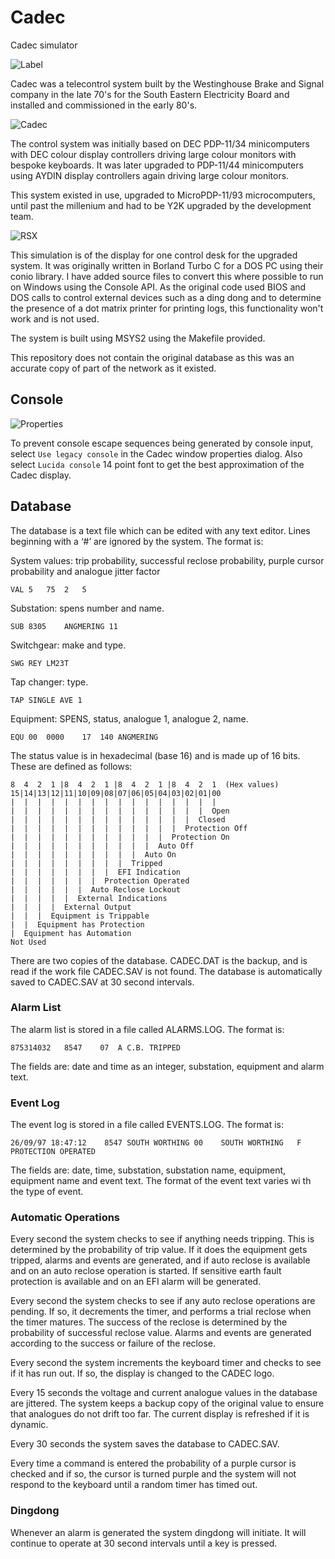 # Cadec
Cadec simulator

![Label](Label.jpg)

Cadec was a telecontrol system built by the Westinghouse Brake and
Signal company in the late 70's for the South Eastern Electricity
Board and installed and commissioned in the early 80's.

![Cadec](Cadec.png)

The control system was initially based on DEC PDP-11/34 minicomputers
with DEC colour display controllers driving large colour monitors with
bespoke keyboards. It was later upgraded to PDP-11/44 minicomputers
using AYDIN display controllers again driving large colour monitors.

This system existed in use, upgraded to MicroPDP-11/93 microcomputers,
until past the millenium and had to be Y2K upgraded by the development
team.

![RSX](RSX.png)

This simulation is of the display for one control desk for the
upgraded system. It was originally written in Borland Turbo C for a
DOS PC using their conio library. I have added source files to convert
this where possible to run on Windows using the Console API. As the
original code used BIOS and DOS calls to control external devices such
as a ding dong and to determine the presence of a dot matrix printer
for printing logs, this functionality won't work and is not used.

The system is built using MSYS2 using the Makefile provided.

This repository does not contain the original database as this was an
accurate copy of part of the network as it existed.

## Console

![Properties](Properties.png)

To prevent console escape sequences being generated by console input,
select `Use legacy console` in the Cadec window properties
dialog. Also select `Lucida console` 14 point font to get the best
approximation of the Cadec display.

## Database

The database is a text file which can be edited with any text
editor. Lines beginning with a ‘#’ are ignored by the system. The
format is:

System values: trip probability, successful reclose probability, purple cursor probability and analogue jitter factor
```
VAL	5	75	2	5
```

Substation: spens number and name.
```
SUB	8305	ANGMERING 11
```

Switchgear: make and type.
```
SWG	REY LM23T
```

Tap changer: type.
```
TAP	SINGLE AVE 1
```

Equipment: SPENS, status, analogue 1, analogue 2, name.
```
EQU	00	0000	17	140	ANGMERING
```
The status value is in hexadecimal (base 16) and is made up of 16 bits. These are defined as follows:
```
8  4  2  1 |8  4  2  1 |8  4  2  1 |8  4  2  1  (Hex values)
15|14|13|12|11|10|09|08|07|06|05|04|03|02|01|00
|  |  |  |  |  |  |  |  |  |  |  |  |  |  |  |
|  |  |  |  |  |  |  |  |  |  |  |  |  |  |  Open
|  |  |  |  |  |  |  |  |  |  |  |  |  |  Closed
|  |  |  |  |  |  |  |  |  |  |  |  |  Protection Off
|  |  |  |  |  |  |  |  |  |  |  |  Protection On
|  |  |  |  |  |  |  |  |  |  |  Auto Off
|  |  |  |  |  |  |  |  |  |  Auto On
|  |  |  |  |  |  |  |  |  Tripped
|  |  |  |  |  |  |  |  EFI Indication
|  |  |  |  |  |  |  Protection Operated
|  |  |  |  |  |  Auto Reclose Lockout
|  |  |  |  |  External Indications
|  |  |  |  External Output
|  |  |  Equipment is Trippable
|  |  Equipment has Protection
|  Equipment has Automation
Not Used
```
There are two copies of the database. CADEC.DAT is the backup, and is
read if the work file CADEC.SAV is not found. The database is
automatically saved to CADEC.SAV at 30 second intervals.

### Alarm List

The alarm list is stored in a file called ALARMS.LOG. The format is:
```
875314032	8547	07	A C.B. TRIPPED
```
The fields are: date and time as an integer, substation, equipment and alarm text. 

### Event Log

The event log is stored in a file called EVENTS.LOG. The format is:
```
26/09/97 18:47:12    8547 SOUTH WORTHING 00    SOUTH WORTHING   F PROTECTION OPERATED
```
The fields are: date, time, substation, substation name, equipment,
equipment name and event text. The format of the event text varies wi
th the type of event.

### Automatic Operations

Every second the system checks to see if anything needs tripping. This
is determined by the probability of trip value. If it does the
equipment gets tripped, alarms and events are generated, and if auto
reclose is available and on an auto reclose operation is started. If
sensitive earth fault protection is available and on an EFI alarm will
be generated.

Every second the system checks to see if any auto reclose operations
are pending. If so, it decrements the timer, and performs a trial
reclose when the timer matures. The success of the reclose is
determined by the probability of successful reclose value. Alarms and
events are generated according to the success or failure of the
reclose.

Every second the system increments the keyboard timer and checks to
see if it has run out. If so, the display is changed to the CADEC
logo.

Every 15 seconds the voltage and current analogue values in the
database are jittered. The system keeps a backup copy of the original
value to ensure that analogues do not drift too far. The current
display is refreshed if it is dynamic.

Every 30 seconds the system saves the database to CADEC.SAV.

Every time a command is entered the probability of a purple cursor is
checked and if so, the cursor is turned purple and the system will not
respond to the keyboard until a random timer has timed out.

### Dingdong
Whenever an alarm is generated the system dingdong will initiate. It
will continue to operate at 30 second intervals until a key is
pressed.
